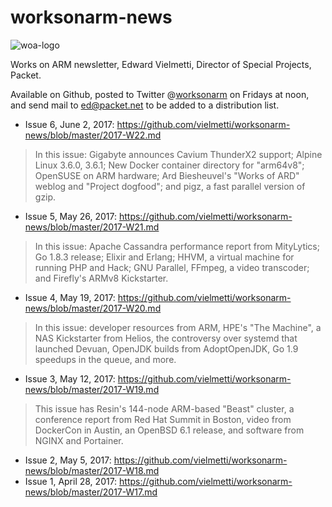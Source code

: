 # worksonarm-news

![woa-logo](https://pbs.twimg.com/profile_images/844971800291295232/QSXvBWCK.jpg)

Works on ARM newsletter, Edward Vielmetti, Director of Special Projects, Packet.

Available on Github, posted to Twitter @[worksonarm] on Fridays at noon, and send mail to ed@packet.net to be added to a distribution list.

[worksonarm]:https://twitter.com/worksonarm

* Issue 6, June 2, 2017: https://github.com/vielmetti/worksonarm-news/blob/master/2017-W22.md
> In this issue: Gigabyte announces Cavium ThunderX2 support; Alpine Linux 3.6.0, 3.6.1; New Docker container directory for "arm64v8"; OpenSUSE on ARM hardware; Ard Biesheuvel's "Works of ARD" weblog and "Project dogfood"; and pigz, a fast parallel version of gzip.
* Issue 5, May 26, 2017: https://github.com/vielmetti/worksonarm-news/blob/master/2017-W21.md
> In this issue: Apache Cassandra performance report from MityLytics; Go 1.8.3 release; Elixir and Erlang; HHVM, a virtual machine for running PHP and Hack; GNU Parallel, FFmpeg, a video transcoder; and Firefly's ARMv8 Kickstarter.
* Issue 4, May 19, 2017: https://github.com/vielmetti/worksonarm-news/blob/master/2017-W20.md
> In this issue: developer resources from ARM, HPE's "The Machine", a NAS Kickstarter from Helios, the controversy over systemd that launched Devuan, OpenJDK builds from AdoptOpenJDK, Go 1.9 speedups in the queue, and more.
* Issue 3, May 12, 2017: https://github.com/vielmetti/worksonarm-news/blob/master/2017-W19.md
> This issue has Resin's 144-node ARM-based "Beast" cluster, a conference report from Red Hat Summit in Boston, video from DockerCon in Austin, an OpenBSD 6.1 release, and software from NGINX and Portainer.
* Issue 2, May 5, 2017: https://github.com/vielmetti/worksonarm-news/blob/master/2017-W18.md
* Issue 1, April 28, 2017: https://github.com/vielmetti/worksonarm-news/blob/master/2017-W17.md
